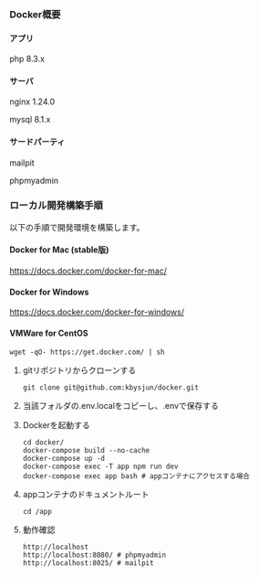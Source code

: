 ### Docker概要

#### アプリ

php 8.3.x

#### サーバ

nginx 1.24.0

mysql 8.1.x

#### サードパーティ

mailpit

phpmyadmin

### ローカル開発構築手順

以下の手順で開発環境を構築します。

#### Docker for Mac (stable版)

https://docs.docker.com/docker-for-mac/

#### Docker for Windows

https://docs.docker.com/docker-for-windows/

#### VMWare for CentOS

 ```
 wget -qO- https://get.docker.com/ | sh
 ```

1. gitリポジトリからクローンする

    ```
    git clone git@github.com:kbysjun/docker.git
    ```

2. 当該フォルダの.env.localをコピーし、.envで保存する


3. Dockerを起動する

    ```
    cd docker/
    docker-compose build --no-cache
    docker-compose up -d
    docker-compose exec -T app npm run dev
    docker-compose exec app bash # appコンテナにアクセスする場合
    ```

4. appコンテナのドキュメントルート

    ```
    cd /app
    ```

5. 動作確認

    ```
    http://localhost
    http://localhost:8080/ # phpmyadmin
    http://localhost:8025/ # mailpit
    ```
